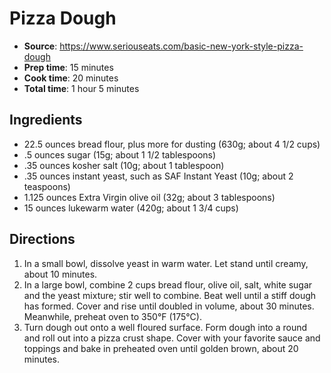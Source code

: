 # Pizza Dough
 * **Source**: https://www.seriouseats.com/basic-new-york-style-pizza-dough
 * **Prep time**: 15 minutes
 * **Cook time**: 20 minutes
 * **Total time**: 1 hour 5 minutes

## Ingredients
 * 22.5 ounces bread flour, plus more for dusting (630g; about 4 1/2 cups)
 * .5 ounces sugar (15g; about 1 1/2 tablespoons)
 * .35 ounces kosher salt (10g; about 1 tablespoon)
 * .35 ounces instant yeast, such as SAF Instant Yeast (10g; about 2 teaspoons)
 * 1.125 ounces Extra Virgin olive oil (32g; about 3 tablespoons)
 * 15 ounces lukewarm water (420g; about 1 3/4 cups)

## Directions
1. In a small bowl, dissolve yeast in warm water. Let stand until creamy, about 10 minutes.
2. In a large bowl, combine 2 cups bread flour, olive oil, salt, white sugar and the yeast mixture; stir well to combine. Beat well until a stiff dough has formed. Cover and rise until doubled in volume, about 30 minutes. Meanwhile, preheat oven to 350°F (175°C).
3. Turn dough out onto a well floured surface. Form dough into a round and roll out into a pizza crust shape. Cover with your favorite sauce and toppings and bake in preheated oven until golden brown, about 20 minutes.

